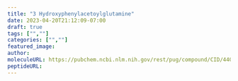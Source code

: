 ```yaml
---
title: "3 Hydroxyphenylacetoylglutamine"
date: 2023-04-20T21:12:09-07:00
draft: true
tags: ["",""]
categories: ["",""]
featured_image: 
author: 
moleculeURL: https://pubchem.ncbi.nlm.nih.gov/rest/pug/compound/CID/440732/record/SDF/?record_type=3d&response_type=display
peptideURL:
---
```

